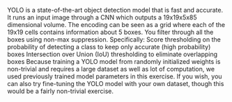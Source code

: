 YOLO is a state-of-the-art object detection model that is fast and accurate.
It runs an input image through a CNN which outputs a 19x19x5x85 dimensional volume.
The encoding can be seen as a grid where each of the 19x19 cells contains information about 5 boxes.
You filter through all the boxes using non-max suppression. Specifically:
Score thresholding on the probability of detecting a class to keep only accurate (high probability) boxes
Intersection over Union (IoU) thresholding to eliminate overlapping boxes
Because training a YOLO model from randomly initialized weights is non-trivial and requires a large dataset as well as lot of computation, we used previously trained model parameters in this exercise. If you wish, you can also try fine-tuning the YOLO model with your own dataset, though this would be a fairly non-trivial exercise.
